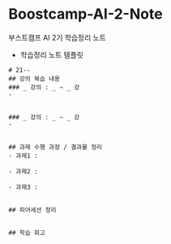 # Boostcamp-AI-2-Note

부스트캠프 AI 2기 학습정리 노트


- 학습정리 노트 템플릿

```
# 21--
## 강의 복습 내용
### _ 강의 : _ ~ _ 강
- 


### _ 강의 : _ ~ _ 강
-


## 과제 수행 과정 / 결과물 정리
- 과제1 :

- 과제2 :

- 과제3 :


## 피어세션 정리


## 학습 회고

```
